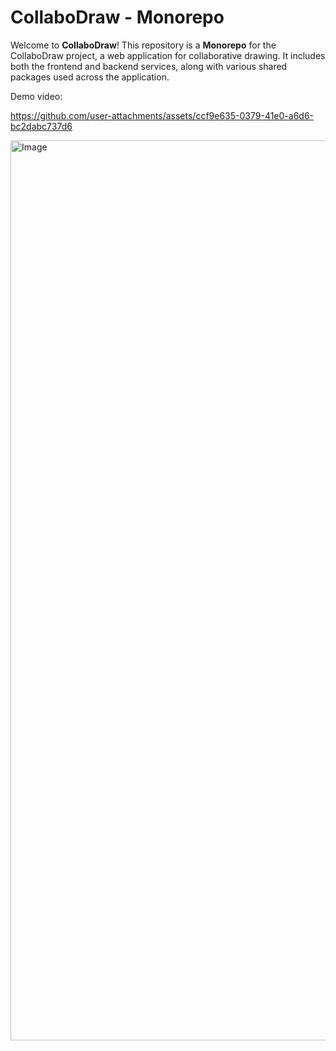 # CollaboDraw - Monorepo

Welcome to **CollaboDraw**! This repository is a **Monorepo** for the CollaboDraw project, a web application for collaborative drawing. It includes both the frontend and backend services, along with various shared packages used across the application.

Demo video:

https://github.com/user-attachments/assets/ccf9e635-0379-41e0-a6d6-bc2dabc737d6




<img width="1440" alt="Image" src="https://github.com/user-attachments/assets/03f31549-6545-41a8-8f81-c0412354f134" />
